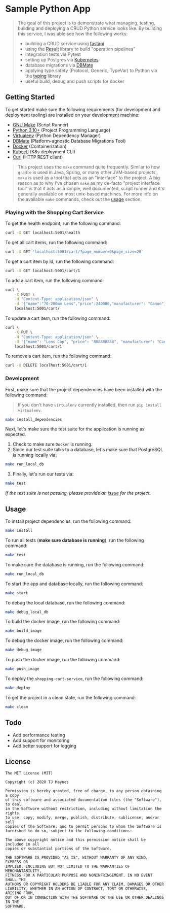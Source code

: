 # Sample Python App

> The goal of this project is to demonstrate what managing, testing, building and deploying a CRUD Python service looks like. By building this service, I was able see how the following works:
> - building a CRUD service using [fastapi](https://fastapi.tiangolo.com/)
> - using the [Result](https://github.com/rustedpy/result) library to build "operation pipelines"
> - integration tests via Pytest
> - setting up Postgres via [Kubernetes](https://docs.docker.com/compose/)
> - database migrations via [DBMate](https://github.com/amacneil/dbmate)
> - applying type safety (Protocol, Generic, TypeVar) to Python via the [typing](https://docs.python.org/3/library/typing.html) library
> - useful build, debug and push scripts for docker

## Getting Started

To get started make sure the following requirements (for development and deployment tooling) are installed on your development machine:

- [GNU Make](https://www.gnu.org/software/make) (Script Runner)
- [Python 3.10+](https://www.python.org/downloads/) (Project Programming Language)
- [Virtualenv](https://virtualenv.pypa.io/en/latest/) (Python Dependency Manager)
- [DBMate](https://github.com/amacneil/dbmate) (Platform-agnostic Database Migrations Tool)
- [Docker](https://hub.docker.com/) (Containerization)
- [Kubectl](https://kubernetes.io/docs/tasks/tools/install-kubectl/) (K8s deployment CLI)
- [Curl](https://curl.haxx.se/) (HTTP REST client)

> This project uses the `make` command quite frequently. Similar to how `gradle` is used in Java, Spring, or many other JVM-based projects, `make` is used as a tool that acts as an "interface" to the project. A big reason as to why I've chosen `make` as my de-facto "project interface tool" is that it acts as a simple, well documented, script runner and it's generally available on most unix-based machines. For more info on the available `make` commands, check out the [usage](https://github.com/tjmaynes/sample-python-app#usage) section. 

### Playing with the Shopping Cart Service
To get the health endpoint, run the following command:
```bash
curl -X GET localhost:5001/health
```

To get all cart items, run the following command:
```bash
curl -X GET 'localhost:5001/cart/?page_number=0&page_size=20'
```

To get a cart item by id, run the following command:
```bash
curl -X GET localhost:5001/cart/1
```

To add a cart item, run the following command:
```bash
curl \
    -X POST \
    -H "Content-Type: application/json" \
    -d '{"name":"70-200mm Lens","price":240000,"manufacturer": "Canon"}' \
    localhost:5001/cart/
```

To update a cart item, run the following command:
```bash
curl \
    -X PUT \
    -H "Content-Type: application/json" \
    -d '{"name": "Lens Cap", "price": "888888888", "manufacturer": "Canon"}' \
    localhost:5001/cart/1
```

To remove a cart item, run the following command:
```bash
curl -X DELETE localhost:5001/cart/1
```

### Development
First, make sure that the project dependencies have been installed with the following command:
> If you don't have `virtualenv` currently installed, then run `pip install virtualenv`.
```bash
make install_dependencies
```

Next, let's make sure the test suite for the application is running as expected.
1. Check to make sure `Docker` is running.
2. Since our test suite talks to a database, let's make sure that PostgreSQL is running locally via:
```bash
make run_local_db
```
3. Finally, let's run our tests via:
```bash
make test
```

*If the test suite is not passing, please provide an [issue](https://github.com/tjmaynes/sample-python-app/issues) for the project.*

## Usage
To install project dependencies, run the following command:
```bash
make install
```

To run all tests (**make sure database is running**), run the following command:
```bash
make test
```

To make sure the database is running, run the following command:
```bash
make run_local_db
```

To start the app and database locally, run the following command:
```bash
make start
```

To debug the local database, run the following command:
```bash
make debug_local_db
```

To build the docker image, run the following command:
```bash
make build_image
```

To debug the docker image, run the following command:
```bash
make debug_image
```

To push the docker image, run the following command:
```bash
make push_image
```

To deploy the `shopping-cart-service`, run the following command:
```bash
make deploy
```

To get the project in a clean state, run the following command:
```bash
make clean
```

## Todo

- Add performance testing
- Add support for monitoring
- Add better support for logging

## License

```
The MIT License (MIT)

Copyright (c) 2020 TJ Maynes

Permission is hereby granted, free of charge, to any person obtaining a copy
of this software and associated documentation files (the "Software"), to deal
in the Software without restriction, including without limitation the rights
to use, copy, modify, merge, publish, distribute, sublicense, and/or sell
copies of the Software, and to permit persons to whom the Software is
furnished to do so, subject to the following conditions:

The above copyright notice and this permission notice shall be included in all
copies or substantial portions of the Software.

THE SOFTWARE IS PROVIDED "AS IS", WITHOUT WARRANTY OF ANY KIND, EXPRESS OR
IMPLIED, INCLUDING BUT NOT LIMITED TO THE WARRANTIES OF MERCHANTABILITY,
FITNESS FOR A PARTICULAR PURPOSE AND NONINFRINGEMENT. IN NO EVENT SHALL THE
AUTHORS OR COPYRIGHT HOLDERS BE LIABLE FOR ANY CLAIM, DAMAGES OR OTHER
LIABILITY, WHETHER IN AN ACTION OF CONTRACT, TORT OR OTHERWISE, ARISING FROM,
OUT OF OR IN CONNECTION WITH THE SOFTWARE OR THE USE OR OTHER DEALINGS IN THE
SOFTWARE.
```
